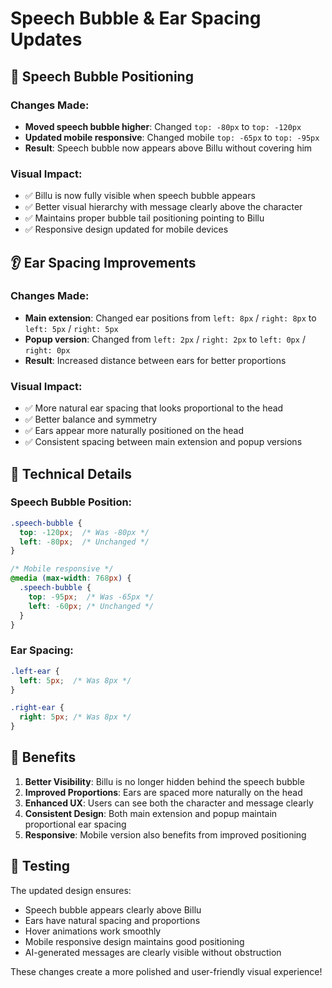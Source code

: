 # Speech Bubble & Ear Spacing Updates

## 💬 Speech Bubble Positioning

### Changes Made:
- **Moved speech bubble higher**: Changed `top: -80px` to `top: -120px`
- **Updated mobile responsive**: Changed mobile `top: -65px` to `top: -95px`
- **Result**: Speech bubble now appears above Billu without covering him

### Visual Impact:
- ✅ Billu is now fully visible when speech bubble appears
- ✅ Better visual hierarchy with message clearly above the character
- ✅ Maintains proper bubble tail positioning pointing to Billu
- ✅ Responsive design updated for mobile devices

## 👂 Ear Spacing Improvements

### Changes Made:
- **Main extension**: Changed ear positions from `left: 8px` / `right: 8px` to `left: 5px` / `right: 5px`
- **Popup version**: Changed from `left: 2px` / `right: 2px` to `left: 0px` / `right: 0px`
- **Result**: Increased distance between ears for better proportions

### Visual Impact:
- ✅ More natural ear spacing that looks proportional to the head
- ✅ Better balance and symmetry
- ✅ Ears appear more naturally positioned on the head
- ✅ Consistent spacing between main extension and popup versions

## 📏 Technical Details

### Speech Bubble Position:
```css
.speech-bubble {
  top: -120px;  /* Was -80px */
  left: -80px;  /* Unchanged */
}

/* Mobile responsive */
@media (max-width: 768px) {
  .speech-bubble {
    top: -95px;  /* Was -65px */
    left: -60px; /* Unchanged */
  }
}
```

### Ear Spacing:
```css
.left-ear {
  left: 5px;  /* Was 8px */
}

.right-ear {
  right: 5px; /* Was 8px */
}
```

## 🎯 Benefits

1. **Better Visibility**: Billu is no longer hidden behind the speech bubble
2. **Improved Proportions**: Ears are spaced more naturally on the head
3. **Enhanced UX**: Users can see both the character and message clearly
4. **Consistent Design**: Both main extension and popup maintain proportional ear spacing
5. **Responsive**: Mobile version also benefits from improved positioning

## 🧪 Testing

The updated design ensures:
- Speech bubble appears clearly above Billu
- Ears have natural spacing and proportions
- Hover animations work smoothly
- Mobile responsive design maintains good positioning
- AI-generated messages are clearly visible without obstruction

These changes create a more polished and user-friendly visual experience!
